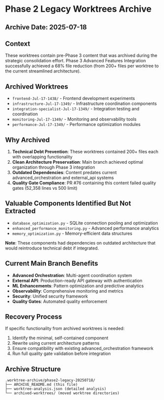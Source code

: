 # Phase 2 Legacy Worktrees Archive

## Archive Date: 2025-07-18

## Context
These worktrees contain pre-Phase 3 content that was archived during the strategic consolidation effort. Phase 3 Advanced Features Integration successfully achieved a 68% file reduction (from 200+ files per worktree to the current streamlined architecture).

## Archived Worktrees
- `frontend-Jul-17-1438/` - Frontend development experiments
- `infrastructure-Jul-17-1349/` - Infrastructure coordination components  
- `integration-specialist-Jul-17-1349/` - Integration testing and coordination
- `monitoring-Jul-17-1349/` - Monitoring and observability tools
- `performance-Jul-17-1349/` - Performance optimization modules

## Why Archived
1. **Technical Debt Prevention**: These worktrees contained 200+ files each with overlapping functionality
2. **Clean Architecture Preservation**: Main branch achieved optimal organization through Phase 3 integration
3. **Outdated Dependencies**: Content predates current advanced_orchestration and external_api systems
4. **Quality Gate Compliance**: PR #76 containing this content failed quality gates (52,358 lines vs 500 limit)

## Valuable Components Identified But Not Extracted
- `database_optimization.py` - SQLite connection pooling and optimization
- `enhanced_performance_monitoring.py` - Advanced performance analytics
- `memory_optimization.py` - Memory-efficient data structures

**Note**: These components had dependencies on outdated architecture that would reintroduce technical debt if integrated.

## Current Main Branch Benefits
- **Advanced Orchestration**: Multi-agent coordination system
- **External API**: Production-ready API gateway with authentication
- **ML Enhancements**: Pattern optimization and predictive analytics
- **Observability**: Comprehensive monitoring and metrics
- **Security**: Unified security framework
- **Quality Gates**: Automated quality enforcement

## Recovery Process
If specific functionality from archived worktrees is needed:
1. Identify the minimal, self-contained component
2. Rewrite using current architecture patterns
3. Ensure compatibility with existing advanced_orchestration framework
4. Run full quality gate validation before integration

## Archive Structure
```
.worktree-archive/phase2-legacy-20250718/
├── ARCHIVE_README.md (this file)
├── worktree-analysis.json (detailed analysis)
└── archived-worktrees/ (moved worktree directories)
```